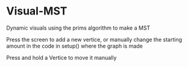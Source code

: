 # Visual-MST
Dynamic visuals using the prims algorithm to make a MST

Press the screen to add a new vertice, or manually change the starting amount in the code in setup() where the graph is made

Press and hold a Vertice to move it manually
